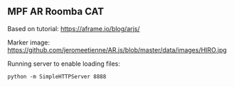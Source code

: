 MPF AR Roomba CAT
---

Based on tutorial: https://aframe.io/blog/arjs/

Marker image: https://github.com/jeromeetienne/AR.js/blob/master/data/images/HIRO.jpg



Running server to enable loading files:

```
python -m SimpleHTTPServer 8888
```